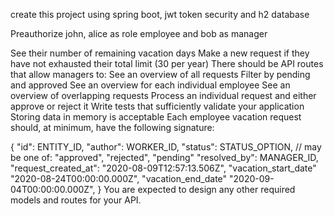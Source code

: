 create this project using spring boot, jwt token security and h2 database

Preauthorize john, alice as role employee and bob as manager

See their number of remaining vacation days
Make a new request if they have not exhausted their total limit (30 per year)
There should be API routes that allow managers to:
See an overview of all requests
Filter by pending and approved
See an overview for each individual employee
See an overview of overlapping requests
Process an individual request and either approve or reject it
Write tests that sufficiently validate your application
Storing data in memory is acceptable
Each employee vacation request should, at minimum, have the following signature:

{
  "id": ENTITY_ID,
  "author": WORKER_ID,
  "status": STATUS_OPTION, // may be one of: "approved", "rejected", "pending"
  "resolved_by": MANAGER_ID,
  "request_created_at": "2020-08-09T12:57:13.506Z",
  "vacation_start_date" "2020-08-24T00:00:00.000Z",
  "vacation_end_date" "2020-09-04T00:00:00.000Z",
}
You are expected to design any other required models and routes for your API.
